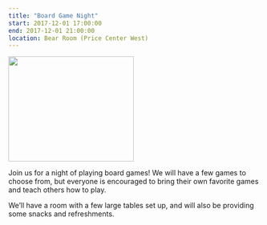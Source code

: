 ```yaml
---
title: "Board Game Night"
start: 2017-12-01 17:00:00
end: 2017-12-01 21:00:00
location: Bear Room (Price Center West)
---
```

<div class="container" style="width: 250px; height: 210px; overflow: hidden; padding:0; margin:0;"> <img src="/static/fa17/board-games.png" style="width: 100%"/></div>

Join us for a night of playing board games! We will have a few games to  
choose from, but everyone is encouraged to bring their own favorite games  
and teach others how to play.

We’ll have a room with a few large tables set up, and will also be 
providing some snacks and refreshments.